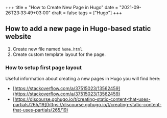 +++
title = "How to Create New Page in Hugo"
date = "2021-09-26T23:33:49+03:00"
draft = false
tags = ["Hugo"]
+++

## How to add a new page in Hugo-based static website

1. Create new file named `home.html`.
2. Create custom template layout for the page.

### How to setup first page layout

Useful information about creating a new pages in Hugo you will find here:

- [https://stackoverflow.com/a/37515023/13562459](https://stackoverflow.com/a/37515023/13562459)
- [https://discourse.gohugo.io/t/creating-static-content-that-uses-partials/265/19](https://discourse.gohugo.io/t/creating-static-content-that-uses-partials/265/19)
